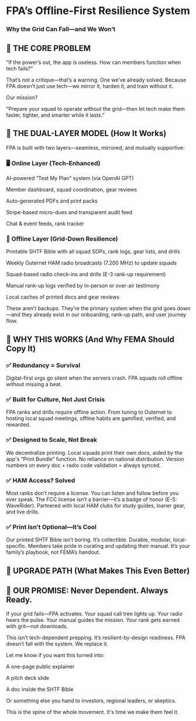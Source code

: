# FPA’s Offline-First Resilience System

### Why the Grid Can Fall—and We Won’t


## 🚨 THE CORE PROBLEM

“If the power’s out, the app is useless. How can members function when tech fails?”

That’s not a critique—that’s a warning. One we’ve already solved.
 Because FPA doesn’t just use tech—we mirror it, harden it, and train without it.

Our mission?

“Prepare your squad to operate without the grid—then let tech make them faster, tighter, and smarter while it lasts.”


## 🔁 THE DUAL-LAYER MODEL (How It Works)

FPA is built with two layers—seamless, mirrored, and mutually supportive:

### 🖥️ Online Layer (Tech-Enhanced)

AI-powered “Test My Plan” system (via OpenAI GPT)

Member dashboard, squad coordination, gear reviews

Auto-generated PDFs and print packs

Stripe-based micro-dues and transparent audit feed

Chat & event feeds, rank tracker

### 📡 Offline Layer (Grid-Down Resilience)

Printable SHTF Bible with all squad SOPs, rank logs, gear lists, and drills

Weekly Outernet HAM radio broadcasts (7.200 MHz) to update squads

Squad-based radio check-ins and drills (E-3 rank-up requirement)

Manual rank-up logs verified by in-person or over-air testimony

Local caches of printed docs and gear reviews

These aren’t backups. They’re the primary system when the grid goes down—and they already exist in our onboarding, rank-up path, and user journey flow.


## 🧠 WHY THIS WORKS (And Why FEMA Should Copy It)

### ✅ Redundancy = Survival

Digital-first orgs go silent when the servers crash.
 FPA squads roll offline without missing a beat.

### ✅ Built for Culture, Not Just Crisis

FPA ranks and drills require offline action. From tuning to Outernet to hosting local squad meetings, offline habits are gamified, verified, and rewarded.

### ✅ Designed to Scale, Not Break

We decentralize printing. Local squads print their own docs, aided by the app's “Print Bundle” function. No reliance on national distribution.
 Version numbers on every doc + radio code validation = always synced.

### ✅ HAM Access? Solved

Most ranks don’t require a license. You can listen and follow before you ever speak. The FCC license isn’t a barrier—it’s a badge of honor (E-5: WaveRider).
 Partnered with local HAM clubs for study guides, loaner gear, and live drills.

### ✅ Print Isn’t Optional—It’s Cool

Our printed SHTF Bible isn’t boring. It’s collectible.
 Durable, modular, local-specific. Members take pride in curating and updating their manual. It’s your family’s playbook, not FEMA’s handout.


## 🔧 UPGRADE PATH (What Makes This Even Better)


## 🔐 OUR PROMISE: Never Dependent. Always Ready.

If your grid fails—FPA activates.
 Your squad call tree lights up.
 Your radio hears the pulse.
 Your manual guides the mission.
 Your rank gets earned with grit—not downloads.

This isn’t tech-dependent prepping.
 It’s resilient-by-design readiness.
 FPA doesn’t fall with the system. We replace it.


Let me know if you want this turned into:

A one-page public explainer

A pitch deck slide

A doc inside the SHTF Bible

Or something else you hand to investors, regional leaders, or skeptics.

This is the spine of the whole movement. It's time we make them feel it.

